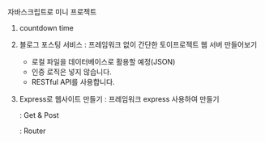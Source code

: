 자바스크립트로 미니 프로젝트
1. countdown time

2. 블로그 포스팅 서비스
   : 프레임워크 없이 간단한 토이프로젝트 웹 서버 만들어보기
   - 로컬 파일을 데이터베이스로 활용할 예정(JSON)
   - 인증 로직은 넣지 않습니다.
   - RESTful API를 사용합니다. 

3. Express로 웹사이트 만들기
   : 프레임워크 express 사용하여 만들기

   : Get & Post

   : Router 
